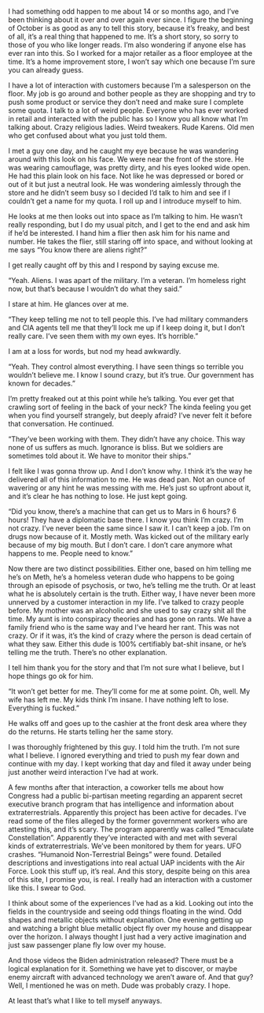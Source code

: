 I had something odd happen to me about 14 or so months ago, and I’ve been thinking about it over and over again ever since. I figure the beginning of October is as good as any to tell this story, because it’s freaky, and best of all, it’s a real thing that happened to me. It’s a short story, so sorry to those of you who like longer reads. I’m also wondering if anyone else has ever ran into this. So I worked for a major retailer as a floor employee at the time. It’s a home improvement store, I won’t say which one because I’m sure you can already guess. 

I have a lot of interaction with customers because I’m a salesperson on the floor. My job is go around and bother people as they are shopping and try to push some product or service they don’t need and make sure I complete some quota. I talk to a lot of weird people. Everyone who has ever worked in retail and interacted with the public has so I know you all know what I’m talking about. Crazy religious ladies. Weird tweakers. Rude Karens. Old men who get confused about what you just told them. 

I met a guy one day, and he caught my eye because he was wandering around with this look on his face. We were near the front of the store. He was wearing camouflage, was pretty dirty, and his eyes looked wide open. He had this plain look on his face. Not like he was depressed or bored or out of it but just a neutral look. He was wondering aimlessly through the store and he didn’t seem busy so I decided I’d talk to him and see if I couldn’t get a name for my quota. I roll up and I introduce myself to him. 

He looks at me then looks out into space as I’m talking to him. He wasn’t really responding, but I do my usual pitch, and I get to the end and ask him if he’d be interested. I hand him a flier then ask him for his name and number. He takes the flier, still staring off into space, and without looking at me says “You know there are aliens right?”

I get really caught off by this and I respond by saying excuse me. 

“Yeah. Aliens. I was apart of the military. I’m a veteran. I’m homeless right now, but that’s because I wouldn’t do what they said.” 

I stare at him. He glances over at me. 

“They keep telling me not to tell people this. I’ve had military commanders and CIA agents tell me that they’ll lock me up if I keep doing it, but I don’t really care. I’ve seen them with my own eyes. It’s horrible.”

I am at a loss for words, but nod my head awkwardly. 

“Yeah. They control almost everything. I have seen things so terrible you wouldn’t believe me. I know I sound crazy, but it’s true. Our government has known for decades.”

I’m pretty freaked out at this point while he’s talking. You ever get that crawling sort of feeling in the back of your neck? The kinda feeling you get when you find yourself strangely, but deeply afraid? I’ve never felt it before that conversation. He continued. 

“They’ve been working with them. They didn’t have any choice. This way none of us suffers as much. Ignorance is bliss. But we soldiers are sometimes told about it. We have to monitor their ships.” 

I felt like I was gonna throw up. And I don’t know why. I think it’s the way he delivered all of this information to me. He was dead pan. Not an ounce of wavering or any hint he was messing with me. He’s just so upfront about it, and it’s clear he has nothing to lose. He just kept going. 

“Did you know, there’s a machine that can get us to Mars in 6 hours? 6 hours! They have a diplomatic base there. I know you think I’m crazy. I’m not crazy. I’ve never been the same since I saw it. I can’t keep a job. I’m on drugs now because of it. Mostly meth. Was kicked out of the military early because of my big mouth. But I don’t care. I don’t care anymore what happens to me. People need to know.” 

Now there are two distinct possibilities. Either one, based on him telling me he’s on Meth, he’s a homeless veteran dude who happens to be going through an episode of psychosis, or two, he’s telling me the truth. Or at least what he is absolutely certain is the truth. Either way, I have never been more unnerved by a customer interaction in my life. I’ve talked to crazy people before. My mother was an alcoholic and she used to say crazy shit all the time. My aunt is into conspiracy theories and has gone on rants. We have a family friend who is the same way and I’ve heard her rant. This was not crazy. Or if it was, it’s the kind of crazy where the person is dead certain of what they saw. Either this dude is 100% certifiably bat-shit insane, or he’s telling me the truth. There’s no other explanation. 

I tell him thank you for the story and that I’m not sure what I believe, but I hope things go ok for him. 

“It won’t get better for me. They’ll come for me at some point. Oh, well. My wife has left me. My kids think I’m insane. I have nothing left to lose. Everything is fucked.” 

He walks off and goes up to the cashier at the front desk area where they do the returns. He starts telling her the same story. 

I was thoroughly frightened by this guy. I told him the truth. I’m not sure what I believe. I ignored everything and tried to push my fear down and continue with my day. I kept working that day and filed it away under being just another weird interaction I’ve had at work. 

A few months after that interaction, a coworker tells me about how Congress had a public bi-partisan meeting regarding an apparent secret executive branch program that has intelligence and information about extraterrestrials. Apparently this project has been active for decades. I’ve read some of the files alleged by the former government workers who are attesting this, and it’s scary. The program apparently was called “Emaculate Constellation”. Apparently they’ve interacted with and met with several kinds of extraterrestrials. We’ve been monitored by them for years. UFO crashes. “Humanoid Non-Terrestrial Beings” were found. Detailed descriptions and investigations into real actual UAP incidents with the Air Force. Look this stuff up, it’s real. And this story, despite being on this area of this site, I promise you, is real. I really had an interaction with a customer like this. I swear to God. 

I think about some of the experiences I’ve had as a kid. Looking out into the fields in the countryside and seeing odd things floating in the wind. Odd shapes and metallic objects without explanation. One evening getting up and watching a bright blue metallic object fly over my house and disappear over the horizon. I always thought I just had a very active imagination and just saw passenger plane fly low over my house. 

And those videos the Biden administration released? There must be a logical explanation for it. Something we have yet to discover, or maybe enemy aircraft with advanced technology we aren’t aware of. And that guy? Well, I mentioned he was on meth. Dude was probably crazy. I hope.

At least that’s what I like to tell myself anyways.



